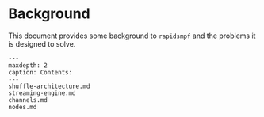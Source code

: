 # Background

This document provides some background to `rapidsmpf` and the problems
it is designed to solve.

```{toctree}
---
maxdepth: 2
caption: Contents:
---
shuffle-architecture.md
streaming-engine.md
channels.md
nodes.md
```
